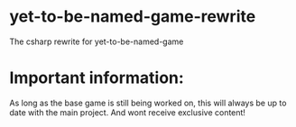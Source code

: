 # yet-to-be-named-game-rewrite
The csharp rewrite for yet-to-be-named-game

# Important information:
As long as the base game is still being worked on,
this will always be up to date with the main project.
And wont receive exclusive content!
